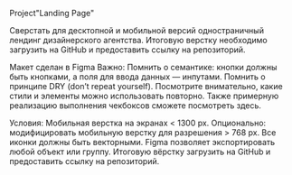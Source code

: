 
Project"Landing Page"

Cверстать для десктопной и мобильной версий одностраничный лендинг дизайнерского агентства. 
Итоговую верстку необходимо загрузить на GitHub и предоставить ссылку на репозиторий.

Макет сделан в Figma
Важно:
Помнить о семантике: кнопки должны быть кнопками, а поля для ввода данных — инпутами.
Помнить о принципе DRY (don’t repeat yourself). Посмотрите внимательно, какие стили и элементы можно использовать повторно.
Также примерную реализацию выполнения чекбоксов сможете посмотреть здесь.

Условия:
Мобильная верстка на экранах < 1300 px. Опционально: модифицировать мобильную верстку для разрешения > 768 px.
Все иконки должны быть векторными. Figma позволяет экспортировать любой объект или группу.
Итоговую вёрстку загрузить на GitHub и предоставить ссылку на репозиторий.
